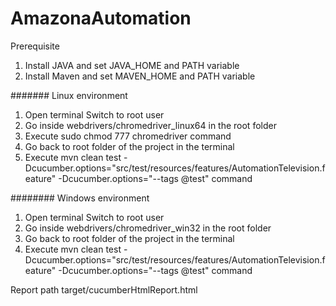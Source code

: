 # AmazonaAutomation
Prerequisite
1. Install JAVA and set JAVA_HOME and PATH variable 
2. Install Maven and set MAVEN_HOME and PATH variable


#######
Linux environment
1. Open terminal Switch to root user
2. Go inside webdrivers/chromedriver_linux64 in the root folder
3. Execute sudo chmod 777 chromedriver command
4. Go back to root folder of the project in the terminal
5. Execute mvn clean test -Dcucumber.options="src/test/resources/features/AutomationTelevision.feature" -Dcucumber.options="--tags @test" command 


########
Windows environment
1. Open terminal Switch to root user
2. Go inside webdrivers/chromedriver_win32 in the root folder
3. Go back to root folder of the project in the terminal
4. Execute mvn clean test -Dcucumber.options="src/test/resources/features/AutomationTelevision.feature" -Dcucumber.options="--tags @test" command 

Report path target/cucumberHtmlReport.html
